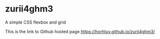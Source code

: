 # zurii4ghm3

A simple  CSS flexbox and grid

This is the link to Github hosted page https://horhluy.github.io/zurii4ghm3/

